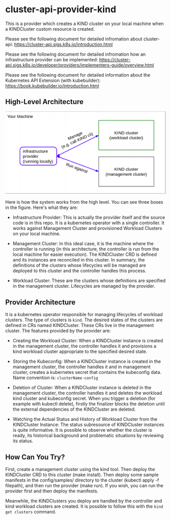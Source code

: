 # cluster-api-provider-kind

This is a provider which creates a KIND cluster on your local machine when a KINDCluster custom resource is created.

Please see the following document for detailed infromation about cluster-api: https://cluster-api.sigs.k8s.io/introduction.html

Please see the following document for detailed infromation how an infrastructure provider can be
implemented: https://cluster-api.sigs.k8s.io/developer/providers/implementers-guide/overview.html

Please see the following document for detailed information about the Kubernetes API Extension (with kubebuilder): https://book.kubebuilder.io/introduction.html

## High-Level Architecture

![](highlevelarch.png)

Here is how the system works from the high level. You can see three boxes in the figure. Here's what they are:

- Infrastructure Provider: This is actually the provider itself and the source code is in this repo. It is a kubernetes operator with a single controller. It works against Management Cluster and provisioned Workload Clusters on your local machine.

- Management Cluster: In this ideal case, it is the machine where the controller is running (in this architecture, the controller is run from the local machine for easier execution). The KINDCluster CRD is defined and its instances are reconciled in this cluster. In summary, the definitions of the clusters whose lifecycles will be managed are deployed to this cluster and the controller handles this process.

- Workload Cluster: These are the clusters whose definitions are specified in the management cluster. Lifecycles are managed by the provider.

## Provider Architecture

It is a kubernetes operator responsible for managing lifecycles of workload clusters. The type of clusters is `kind`. The desired states of the clusters are defined in CRs named KINDCluster. These CRs live in the management cluster. The features provided by the provider are:

- Creating the Workload Cluster: When a KINDCluster instance is created in the management cluster, the controller handles it and provisions a kind workload cluster appropriate to the specified desired state.

- Storing the Kubeconfig: When a KINDCluster instance is created in the management cluster, the controller handles it and in management cluster, creates a kubernetes secret that contains the kubeconfig data. Name convention is: `clusterName-config`

- Deletion of Cluster: When a KINDCluster instance is deleted in the management cluster, the controller handles it and deletes the workload kind cluster and kubeconfig secret. When you trigger a deletion (for example with kubectl delete), firstly the finalizer blocks the deletion until the external dependencies of the KINDCluster are deleted.

- Watching the Actual Status and History of Workload Cluster from the KINDCluster Instance: The status subresource of KINDCluster instances is quite informative. It is possible to observe whether the cluster is ready, its historical background and problematic situations by reviewing its status.

## How Can You Try?

First, create a management cluster using the kind tool. Then deploy the KINDCluster CRD to this cluster (make install). Then deploy some sample manifests in the config/samples/ directory to the cluster (kubectl apply -f filepath), and then run the provider (make run). If you wish, you can run the provider first and then deploy the manifests. 

Meanwhile, the KINDClusters you deploy are handled by the controller and kind workload clusters are created. It is possible to follow this with the `kind get clusters` command.
